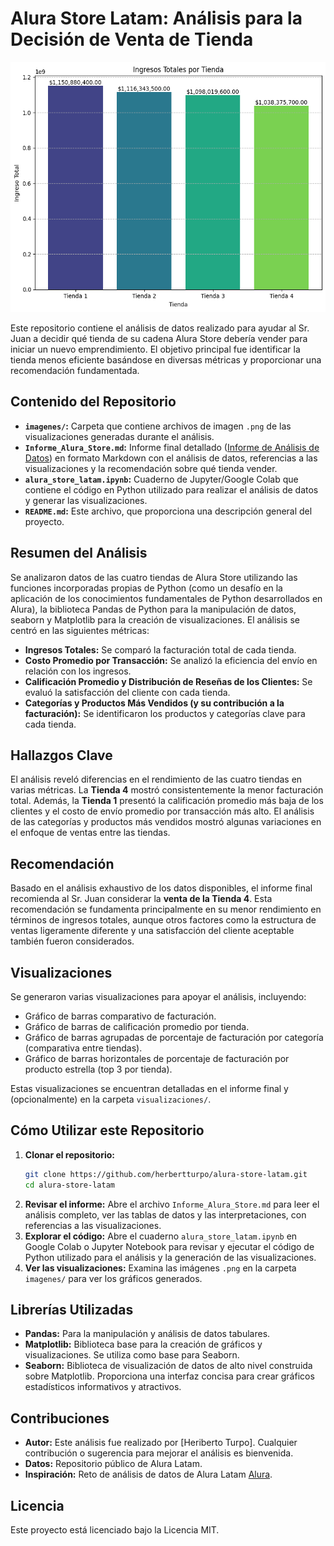 # Alura Store Latam: Análisis para la Decisión de Venta de Tienda

<p align="center">
  <img src="https://github.com/herbertturpo/alura-store-latam/blob/main/imagenes/Ingresos%20totales%20por%20tienda.png?raw=true" alt="Ingresos Totales por Tienda" width="600" height="400" />
</p>


Este repositorio contiene el análisis de datos realizado para ayudar al Sr. Juan a decidir qué tienda de su cadena Alura Store debería vender para iniciar un nuevo emprendimiento. El objetivo principal fue identificar la tienda menos eficiente basándose en diversas métricas y proporcionar una recomendación fundamentada.

## Contenido del Repositorio

* **`imagenes/`:** Carpeta que contiene archivos de imagen `.png` de las visualizaciones generadas durante el análisis.
* **`Informe_Alura_Store.md`:** Informe final detallado  ([Informe de Análisis de Datos](Informe_Alura_Store.md)) en formato Markdown con el análisis de datos, referencias a las visualizaciones y la recomendación sobre qué tienda vender.
* **`alura_store_latam.ipynb`:** Cuaderno de Jupyter/Google Colab que contiene el código en Python utilizado para realizar el análisis de datos y generar las visualizaciones.
* **`README.md`:** Este archivo, que proporciona una descripción general del proyecto.


## Resumen del Análisis

Se analizaron datos de las cuatro tiendas de Alura Store utilizando las funciones incorporadas propias de Python (como un desafío en la aplicación de los conocimientos fundamentales de Python desarrollados en Alura), la biblioteca Pandas de Python para la manipulación de datos, seaborn y Matplotlib para la creación de visualizaciones. El análisis se centró en las siguientes métricas:

* **Ingresos Totales:** Se comparó la facturación total de cada tienda.
* **Costo Promedio por Transacción:** Se analizó la eficiencia del envío en relación con los ingresos.
* **Calificación Promedio y Distribución de Reseñas de los Clientes:** Se evaluó la satisfacción del cliente con cada tienda.
* **Categorías y Productos Más Vendidos (y su contribución a la facturación):** Se identificaron los productos y categorías clave para cada tienda.

## Hallazgos Clave

El análisis reveló diferencias en el rendimiento de las cuatro tiendas en varias métricas. La **Tienda 4** mostró consistentemente la menor facturación total. Además, la **Tienda 1** presentó la calificación promedio más baja de los clientes y el costo de envío promedio por transacción más alto. El análisis de las categorías y productos más vendidos mostró algunas variaciones en el enfoque de ventas entre las tiendas.

## Recomendación

Basado en el análisis exhaustivo de los datos disponibles, el informe final recomienda al Sr. Juan considerar la **venta de la Tienda 4**. Esta recomendación se fundamenta principalmente en su menor rendimiento en términos de ingresos totales, aunque otros factores como la estructura de ventas ligeramente diferente y una satisfacción del cliente aceptable también fueron considerados.

## Visualizaciones

Se generaron varias visualizaciones para apoyar el análisis, incluyendo:

* Gráfico de barras comparativo de facturación.
* Gráfico de barras de calificación promedio por tienda.
* Gráfico de barras agrupadas de porcentaje de facturación por categoría (comparativa entre tiendas).
* Gráfico de barras horizontales de porcentaje de facturación por producto estrella (top 3 por tienda).

Estas visualizaciones se encuentran detalladas en el informe final y (opcionalmente) en la carpeta `visualizaciones/`.


## Cómo Utilizar este Repositorio

1.  **Clonar el repositorio:**
    ```bash
    git clone https://github.com/herbertturpo/alura-store-latam.git
    cd alura-store-latam
    ```
2.  **Revisar el informe:** Abre el archivo `Informe_Alura_Store.md` para leer el análisis completo, ver las tablas de datos y las interpretaciones, con referencias a las visualizaciones.
3.  **Explorar el código:** Abre el cuaderno `alura_store_latam.ipynb` en Google Colab o Jupyter Notebook para revisar y ejecutar el código de Python utilizado para el análisis y la generación de las visualizaciones.
4.  **Ver las visualizaciones:** Examina las imágenes `.png` en la carpeta `imagenes/` para ver los gráficos generados.

## Librerías Utilizadas

* **Pandas:** Para la manipulación y análisis de datos tabulares.
* **Matplotlib:** Biblioteca base para la creación de gráficos y visualizaciones. Se utiliza como base para Seaborn.
* **Seaborn:** Biblioteca de visualización de datos de alto nivel construida sobre Matplotlib. Proporciona una interfaz concisa para crear gráficos estadísticos informativos y atractivos.

## Contribuciones

* **Autor:** Este análisis fue realizado por [Heriberto Turpo]. Cualquier contribución o sugerencia para mejorar el análisis es bienvenida.
* **Datos:** Repositorio público de Alura Latam.
* **Inspiración:** Reto de análisis de datos de Alura Latam [Alura]().

## Licencia

Este proyecto está licenciado bajo la Licencia MIT.
